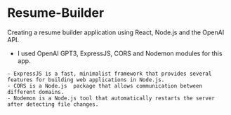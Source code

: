 # Resume-Builder
Creating a resume builder application using React, Node.js and the OpenAI API.
- I used OpenAI GPT3, ExpressJS, CORS and Nodemon modules for this app.
```
- ExpressJS is a fast, minimalist framework that provides several features for building web applications in Node.js.
- CORS is a Node.js  package that allows communication between different domains.
- Nodemon is a Node.js tool that automatically restarts the server after detecting file changes.
```
